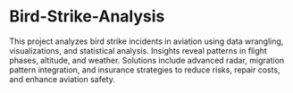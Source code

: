 # Bird-Strike-Analysis
This project analyzes bird strike incidents in aviation using data wrangling, visualizations, and statistical analysis. Insights reveal patterns in flight phases, altitude, and weather. Solutions include advanced radar, migration pattern integration, and insurance strategies to reduce risks, repair costs, and enhance aviation safety.
